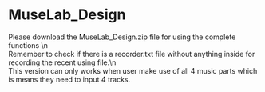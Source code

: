 # MuseLab_Design
Please download the MuseLab_Design.zip file for using the complete functions \n                                                  
Remember to check if there is a recorder.txt file without anything inside for recording the recent using file.\n                  
This version can only works when user make use of all 4 music parts which is means they need to input 4 tracks.
